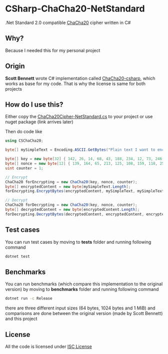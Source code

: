 # CSharp-ChaCha20-NetStandard

.Net Standard 2.0 compatible [ChaCha20](https://en.wikipedia.org/wiki/Salsa20#ChaCha_variant) cipher written in C#

## Why?

Because I needed this for my personal project

## Origin

**Scott Bennett** wrote C# implementation called [ChaCha20-csharp](https://github.com/sbennett1990/ChaCha20-csharp), which works as base for my code. That is why the license is same for both projects 

## How do I use this?

Either copy the [ChaCha20Cipher-NetStandard.cs](src/ChaCha20Cipher-NetStandard.cs) to your project or use nuget package (link arrives later)

Then do code like
```csharp
using CSChaCha20;

byte[] mySimpleText = Encoding.ASCII.GetBytes("Plain text I want to encrypt");

byte[] key = new byte[32] { 142, 26, 14, 68, 43, 188, 234, 12, 73, 246, 252, 111, 8, 227, 57, 22, 168, 140, 41, 18, 91, 76, 181, 239, 95, 182, 248, 44, 165, 98, 34, 12 };
byte[] nonce = new byte[12] { 139, 164, 65, 213, 125, 108, 159, 118, 252, 180, 33, 88 };
uint counter = 1;

// Encrypt
ChaCha20 forEncrypting = new ChaCha20(key, nonce, counter);
byte[] encryptedContent = new byte[mySimpleText.Length];
forEncrypting.EncryptBytes(encryptedContent, mySimpleText, mySimpleText.Length);

// Decrypt
ChaCha20 forDecrypting = new ChaCha20(key, nonce, counter);
byte[] decryptedContent = new byte[encryptedContent.Length];
forDecrypting.DecryptBytes(decryptedContent, encryptedContent, encryptedContent.Length);

```

## Test cases

You can run test cases by moving to **tests** folder and running following command
```bash
dotnet test
```

## Benchmarks

You can run benchmarks (which compare this implementation to the original version) by moving to **benchmarks** folder and running following command
```bash
dotnet run -c Release
```

there are three different input sizes (64 bytes, 1024 bytes and 1 MiB) and comparisons are done between the original version (made by Scott Bennett) and this project

## License

All the code is licensed under [ISC License](LICENSE)